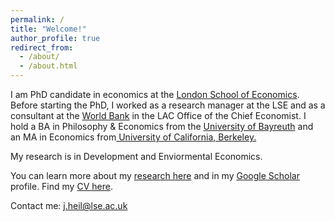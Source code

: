 ```yaml
---
permalink: /
title: "Welcome!"
author_profile: true
redirect_from: 
  - /about/
  - /about.html
---
```


I am PhD candidate in economics at the <a href="https://www.lse.ac.uk/economics/people/research-students/anton-heil/"> London School of Economics</a>. Before starting the PhD, I worked as a research manager at the LSE and as a consultant at the <a href="https://www.worldbank.org/en/region/lac">World Bank</a> in the LAC Office of the Chief Economist. I hold a BA in Philosophy & Economics from the <a href="https://www.uni-bayreuth.de/en/bachelor/economics">University of Bayreuth</a> and an MA in Economics from<a href="https://econ.berkeley.edu/"> University of California, Berkeley.</a>  


My research is in Development and Enviormental Economics.

You can learn more about my <a href="https://ajheil.github.io/publications/">research here</a> and in my <a href="https://scholar.google.com/citations?user=XTGAa9wAAAAJ&hl=en">Google Scholar</a> profile. Find my <a href="https://ajheil.github.io/publications/cv.pdf">CV here</a>.

Contact me: <a href="mailto:j.heil@lse.ac.uk">j.heil@lse.ac.uk</a>
<br>
